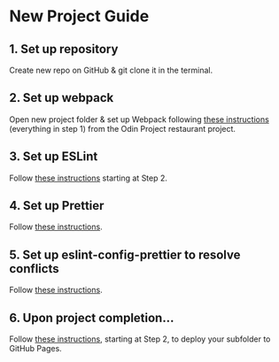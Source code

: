 # New Project Guide

## 1. Set up repository
Create new repo on GitHub & git clone it in the terminal.

## 2. Set up webpack
Open new project folder & set up Webpack following <a href="https://www.theodinproject.com/lessons/node-path-javascript-restaurant-page" target="_blank">these instructions</a> (everything in step 1) from the Odin Project restaurant project.

## 3. Set up ESLint
Follow <a href="https://www.digitalocean.com/community/tutorials/linting-and-formatting-with-eslint-in-vs-code" target="_blank">these instructions</a> starting at Step 2.

## 4. Set up Prettier
Follow <a href="https://prettier.io/docs/en/install.html" target="_blank">these instructions</a>.

## 5. Set up eslint-config-prettier to resolve conflicts
Follow <a href="https://github.com/prettier/eslint-config-prettier#installation" target="_blank">these instructions</a>.

## 6. Upon project completion...
Follow <a href="https://gist.github.com/cobyism/4730490" target="_blank">these instructions</a>, starting at Step 2, to deploy your subfolder to GitHub Pages.
